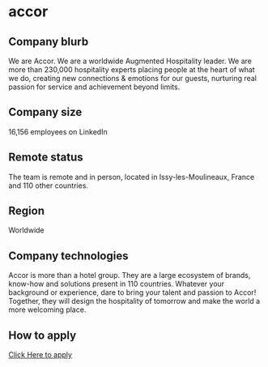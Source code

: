 # accor

## Company blurb

We are Accor. We are a worldwide Augmented Hospitality leader. We are more than 230,000 hospitality experts placing people at the heart of what we do, creating new connections & emotions for our guests, nurturing real passion for service and achievement beyond limits.

## Company size

16,156 employees on LinkedIn

## Remote status

The team is remote and in person, located in Issy-les-Moulineaux, France and 110 other countries.

## Region

Worldwide

## Company technologies

Accor is more than a hotel group. They are a large ecosystem of brands, know-how and solutions present in 110 countries. Whatever your background or experience, dare to bring your talent and passion to Accor! Together, they will design the hospitality of tomorrow and make the world a more welcoming place.

## How to apply

[Click Here to apply](https://careers.accor.com/global/en/opportunity)
